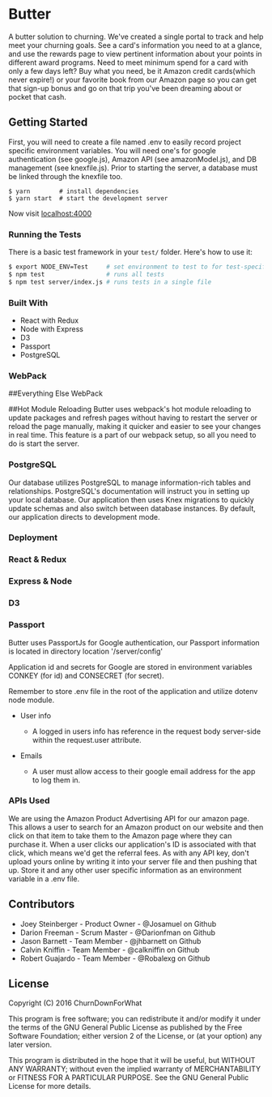 # Butter

A butter solution to churning.  We've created a single portal to track and help meet your churning goals.  See a card's information you need to at a glance, and use the rewards page to view pertinent information about your points in different award programs.  Need to meet minimum spend for a card with only a few days left?  Buy what you need, be it Amazon credit cards(which never expire!) or your favorite book from our Amazon page so you can get that sign-up bonus and go on that trip you've been dreaming about or pocket that cash.  

## Getting Started
First, you will need to create a file named .env to easily record project specific environment variables. You will need one's for google authentication (see google.js), Amazon API (see amazonModel.js), and DB management (see knexfile.js). Prior to starting the server, a database must be linked through the knexfile too.

```
$ yarn        # install dependencies
$ yarn start  # start the development server

```

Now visit [localhost:4000](http://localhost:4000/)

### Running the Tests
There is a basic test framework in your `test/` folder. Here's how to use it:

```bash
$ export NODE_ENV=Test     # set environment to test to for test-specific DB
$ npm test                 # runs all tests
$ npm test server/index.js # runs tests in a single file
```

### Built With
- React with Redux
- Node with Express
- D3
- Passport
- PostgreSQL

### WebPack

##Everything Else WebPack

##Hot Module Reloading
Butter uses webpack's hot module reloading to update packages and refresh pages without having to restart the server or reload the page manually, making it quicker and easier to see your changes in real time. This feature is a part of our webpack setup, so all you need to do is start the server.  

### PostgreSQL
Our database utilizes PostgreSQL to manage information-rich tables and relationships. PostgreSQL's documentation will instruct you in setting up your local database. Our application then uses Knex migrations to quickly update schemas and also switch between database instances. By default, our application directs to development mode.

### Deployment

### React & Redux

### Express & Node

### D3

### Passport
Butter uses PassportJs for Google authentication, our Passport information is located in directory location '/server/config'

Application id and secrets for Google are stored in environment variables CONKEY (for id) and CONSECRET (for secret).

Remember to store .env file in the root of the application and utilize dotenv node module.

- User info
  - A logged in users info has reference in the request body server-side within the request.user attribute.

- Emails
  - A user must allow access to their google email address for the app to log them in.

###  APIs Used
We are using the Amazon Product Advertising API for our amazon page.  This allows a user to search for an Amazon product on our website and then click on that item to take them to the Amazon page where they can purchase it.  When a user clicks our application's ID is associated with that click, which means we'd get the referral fees.  As with any API key, don't upload yours online by writing it into your server file and then pushing that up.  Store it and any other user specific information as an environment variable in a .env file.




## Contributors
- Joey Steinberger - Product Owner - @Josamuel on Github
- Darion Freeman - Scrum Master - @Darionfman on Github
- Jason Barnett - Team Member - @jhbarnett on Github
- Calvin Kniffin - Team Member - @calkniffin on Github
- Robert Guajardo - Team Member - @Robalexg on Github

## License

Copyright (C) 2016  ChurnDownForWhat

This program is free software; you can redistribute it and/or
modify it under the terms of the GNU General Public License
as published by the Free Software Foundation; either version 2
of the License, or (at your option) any later version.

This program is distributed in the hope that it will be useful,
but WITHOUT ANY WARRANTY; without even the implied warranty of
MERCHANTABILITY or FITNESS FOR A PARTICULAR PURPOSE.  See the
GNU General Public License for more details.
